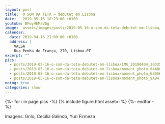 ```yaml
---
layout: post
title:  O SOM DA TETA – debutet em Lisboa
date:   2019-05-16 18:23:00 +0100
youtube: BFwyHEMzVGg
image:  assets/images/posts/2019-05-16-o-som-da-teta-debutet-em-lisboa/IMG_20190404_203359.jpg
calendar:
  date: 2019-04-16 21:00:00 +0100
  address: |
    VALSA
    Rua Penha de França, 270, Lisboa-PT
excerpt: ""
pics:
  - posts/2019-05-16-o-som-da-teta-debutet-em-lisboa/IMG_20190404_203359.jpg
  - posts/2019-05-16-o-som-da-teta-debutet-em-lisboa/moment_photo_04A8CB63.jpg
  - posts/2019-05-16-o-som-da-teta-debutet-em-lisboa/moment_photo_63656E87.jpg
  - posts/2019-05-16-o-som-da-teta-debutet-em-lisboa/moment_photo_9A84764B.jpg
noimg: true
categories: show
---
```


<div>
{%- for i in page.pics -%}
  {% include figure.html asset=i %}
{%- endfor -%}
</div>

Imagens: Grilo, Cecília Galindo, Yuri Firmeza
